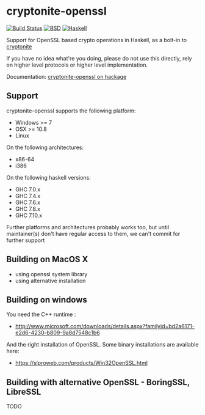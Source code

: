 cryptonite-openssl
==================

[![Build Status](https://travis-ci.org/vincenthz/cryptonite-openssl.png?branch=master)](https://travis-ci.org/vincenthz/cryptonite-openssl)
[![BSD](http://b.repl.ca/v1/license-BSD-blue.png)](http://en.wikipedia.org/wiki/BSD_licenses)
[![Haskell](http://b.repl.ca/v1/language-haskell-lightgrey.png)](http://haskell.org)

Support for OpenSSL based crypto operations in Haskell, as a bolt-in to [cryptonite](http://hackage.haskell.org/package/cryptonite)

If you have no idea what're you doing, please do not use this directly, rely on
higher level protocols or higher level implementation.

Documentation: [cryptonite-openssl on hackage](http://hackage.haskell.org/package/cryptonite-openssl)

Support
-------

cryptonite-openssl supports the following platform:

* Windows >= 7
* OSX >= 10.8
* Linux

On the following architectures:

* x86-64
* i386

On the following haskell versions:

* GHC 7.0.x
* GHC 7.4.x
* GHC 7.6.x
* GHC 7.8.x
* GHC 7.10.x

Further platforms and architectures probably works too, but until maintainer(s) don't have regular
access to them, we can't commit for further support

Building on MacOS X
-------------------

* using openssl system library
* using alternative installation

Building on windows
-------------------

You need the C++ runtime :

* http://www.microsoft.com/downloads/details.aspx?familyid=bd2a6171-e2d6-4230-b809-9a8d7548c1b6

And the right installation of OpenSSL. Some binary installations are available here:

* https://slproweb.com/products/Win32OpenSSL.html

Building with alternative OpenSSL - BoringSSL, LibreSSL
-------------------------------------------------------

TODO
